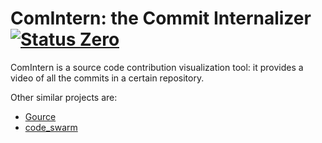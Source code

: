 ﻿ComIntern: the Commit Internalizer [![Status Zero][status-zero]][andivionian-status-classifier]
==================================
ComIntern is a source code contribution visualization tool: it provides a video of all the commits in a certain repository.

Other similar projects are:
- [Gource](https://gource.io/)
- [code_swarm](https://github.com/rictic/code_swarm)

[andivionian-status-classifier]: https://andivionian.fornever.me/v1/#status-zero-
[status-zero]: https://img.shields.io/badge/status-zero-lightgrey.svg
